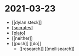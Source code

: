 # 2021-03-23

- [[dylan steck]]
- [[socrates]]
- [[plato]]
- [[neither]]
- [[push]] [[do]]
  - [[research]] [[meilisearch]]

[//begin]: # "Autogenerated link references for markdown compatibility"
[socrates]: ../socrates "Socrates"
[plato]: ../plato "Plato"
[//end]: # "Autogenerated link references"